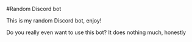 #Random Discord bot 

This is my random Discord bot, enjoy!

Do you really even want to use this bot?
It does nothing much, honestly
